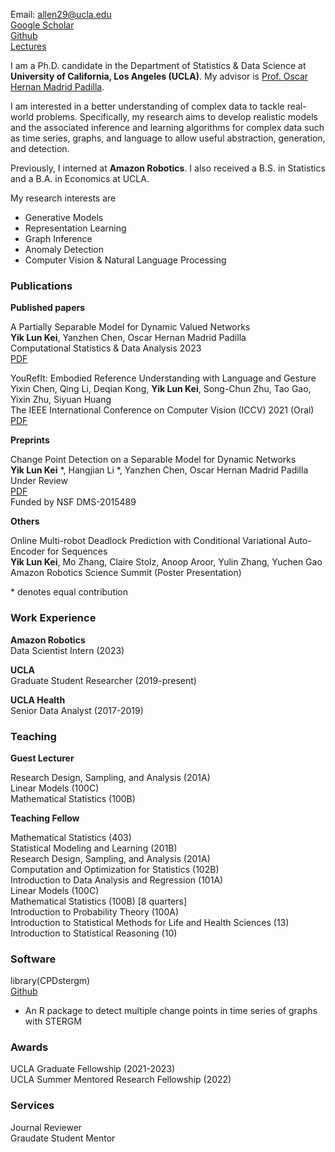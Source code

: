 Email: allen29@ucla.edu\
[Google Scholar](https://scholar.google.com/citations?hl=en&user=EveYevcAAAAJ)\
[Github](https://github.com/allenkei)\
[Lectures](https://www.youtube.com/c/AllenKei/videos)

I am a Ph.D. candidate in the Department of Statistics & Data Science at **University of California, Los Angeles (UCLA)**. My advisor is [Prof. Oscar Hernan Madrid Padilla](https://hernanmp.github.io). 


I am interested in a better understanding of complex data to tackle real-world problems. Specifically, my research aims to develop realistic models and the associated inference and learning algorithms for complex data such as time series, graphs, and language to allow useful abstraction, generation, and detection.


Previously, I interned at **Amazon Robotics**. I also received a B.S. in Statistics and a B.A. in Economics at UCLA. 

My research interests are 

- Generative Models
- Representation Learning
- Graph Inference
- Anomaly Detection
- Computer Vision & Natural Language Processing


### Publications

**Published papers**

A Partially Separable Model for Dynamic Valued Networks\
**Yik Lun Kei**, Yanzhen Chen, Oscar Hernan Madrid Padilla\
Computational Statistics & Data Analysis 2023\
[PDF](https://arxiv.org/pdf/2205.13651.pdf)

YouRefIt: Embodied Reference Understanding with Language and Gesture\
Yixin Chen, Qing Li, Deqian Kong, **Yik Lun Kei**, Song-Chun Zhu, Tao Gao, Yixin Zhu, Siyuan Huang\
The IEEE International Conference on Computer Vision (ICCV) 2021 (Oral)\
[PDF](http://openaccess.thecvf.com/content/ICCV2021/papers/Chen_YouRefIt_Embodied_Reference_Understanding_With_Language_and_Gesture_ICCV_2021_paper.pdf)

**Preprints**

Change Point Detection on a Separable Model for Dynamic Networks\
**Yik Lun Kei** \*, Hangjian Li \*, Yanzhen Chen, Oscar Hernan Madrid Padilla\
Under Review\
[PDF](https://arxiv.org/pdf/2303.17642.pdf)\
Funded by NSF DMS-2015489

**Others**

Online Multi-robot Deadlock Prediction with Conditional Variational Auto-Encoder for Sequences\
**Yik Lun Kei**, Mo Zhang, Claire Stolz, Anoop Aroor, Yulin Zhang, Yuchen Gao\
Amazon Robotics Science Summit (Poster Presentation)

\* denotes equal contribution

### Work Experience

**Amazon Robotics**\
Data Scientist Intern (2023)

**UCLA**\
Graduate Student Researcher (2019-present)

**UCLA Health**\
Senior Data Analyst (2017-2019)

### Teaching

**Guest Lecturer**

Research Design, Sampling, and Analysis (201A)\
Linear Models (100C)\
Mathematical Statistics (100B)

**Teaching Fellow**

Mathematical Statistics (403)\
Statistical Modeling and Learning (201B)\
Research Design, Sampling, and Analysis (201A)\
Computation and Optimization for Statistics (102B)\
Introduction to Data Analysis and Regression (101A)\
Linear Models (100C)\
Mathematical Statistics (100B) [8 quarters]\
Introduction to Probability Theory (100A)\
Introduction to Statistical Methods for Life and Health Sciences (13)\
Introduction to Statistical Reasoning (10)

### Software 

library(CPDstergm)\
[Github](https://github.com/allenkei/CPDstergm)
- An R package to detect multiple change points in time series of graphs with STERGM



### Awards
UCLA Graduate Fellowship (2021-2023)\
UCLA Summer Mentored Research Fellowship (2022)

### Services
Journal Reviewer\
Graudate Student Mentor

